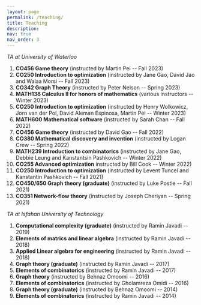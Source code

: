 ```yaml
---
layout: page
permalink: /teaching/
title: Teaching
description:
nav: true
nav_order: 3
---
```


_TA at University of Waterloo_


1. **CO456 Game theory** (instructed by Martin Pei -- Fall 2023)
2. **CO250 Introduction to optimization** (instructed by Jane Gao, David Jao and Walaa Morsi -- Fall 2023)
3. **CO342 Graph Theory** (instructed by Peter Nelson -- Spring 2023)
4. **MATH138 Calculus II for honors of mathematics** (various instructors -- Winter 2023)
5. **CO250 Introduction to optimization** (instructed by Henry Wolkowicz, Jorn van der Pol, David Aleman Espinosa, Martin Pei -- Winter 2023)
6. **MATH600 Mathematical software** (instructed by Sarah Chan -- Fall 2022)
7. **CO456 Game theory** (instructed by David Gao -- Fall 2022)
8. **CO380 Mathematical discovery and invention** (instructed by Logan Crew -- Spring 2022)
9. **MATH239 Introduction to combinatorics** (instructed by Jane Gao, Debbie Leung and Kanstantsin Pashkovich -- Winter 2022)
10. **CO255 Advanced optimization** instructed by Bill Cook -- Winter 2022)
11. **CO250 Introduction to optimization** (instructed by Levent Tuncel and Kanstantin Pashkovich -- Fall 2021)
12. **CO450/650 Graph theory (graduate)** (instructed by Luke Postle -- Fall 2021)
13. **CO351 Network-flow theory** (instructed by Joseph Cheriyan -- Spring 2021)


_TA at Isfahan University of Technology_

1. **Computational complexity (graduate)** (instructed by Ramin Javadi -- 2019)
2. **Elements of matrics and linear algebra** (instructed by Ramin Javadi -- 2018)
3. **Applied Linear algebra for engineering** (instructed by Ramin Javadi -- 2018)
4. **Graph theory (graduate)** (instructed by Ramin Javadi -- 2017)
5. **Elements of combinatorics** (instructed by Ramin Javadi -- 2017)
6. **Graph theory** (instructed by Behnaz Omoomi -- 2016)
7. **Elements of combinatorics** (instructed by Gholamreza Omidi -- 2016)
8. **Graph theory (graduate)** (instructed by Behnaz Omoomi -- 2014)
9. **Elements of combinatorics** (instructed by Ramin Javadi -- 2014)
